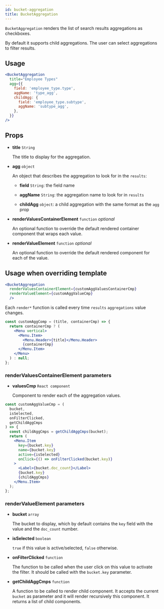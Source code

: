 ```yaml
---
id: bucket-aggregation
title: BucketAggregation
---
```


`BucketAggregation` renders the list of search results aggregations as checkboxes.

By default it supports child aggregations. The user can select aggregations to filter results.

## Usage

```jsx
<BucketAggregation
  title="Employee Types"
  agg={{
    field: 'employee_type.type',
    aggName: 'type_agg',
    childAgg: {
      field: 'employee_type.subtype',
      aggName: 'subtype_agg',
    },
  }}
/>
```

## Props

* **title** `String`

  The title to display for the aggregation.

* **agg** `object`

  An object that describes the aggregation to look for in the `results`:

  * **field** `String`: the field name

  * **aggName** `String`: the aggregation name to look for in `results`

  * **childAgg** `object`: a child aggregation with the same format as the `agg` prop

* **renderValuesContainerElement** `function` *optional*

  An optional function to override the default rendered container component that wraps each value.

* **renderValueElement** `function` *optional*

  An optional function to override the default rendered component for each of the value.

## Usage when overriding template

```jsx
<BucketAggregation
  renderValuesContainerElement={customAggValuesContainerCmp}
  renderValueElement={customAggValueCmp}
  />
```

Each `render*` function is called every time `results` `aggregations` value changes.

```jsx
const customAggComp = (title, containerCmp) => {
  return containerCmp ? (
    <Menu vertical>
      <Menu.Item>
        <Menu.Header>{title}</Menu.Header>
        {containerCmp}
      </Menu.Item>
    </Menu>
  ) : null;
};
```

### renderValuesContainerElement parameters

* **valuesCmp** `React component`

  Component to render each of the aggregation values.

```jsx
const customAggValueCmp = (
  bucket,
  isSelected,
  onFilterClicked,
  getChildAggCmps
) => {
  const childAggCmps = getChildAggCmps(bucket);
  return (
    <Menu.Item
      key={bucket.key}
      name={bucket.key}
      active={isSelected}
      onClick={() => onFilterClicked(bucket.key)}
    >
      <Label>{bucket.doc_count}</Label>
      {bucket.key}
      {childAggCmps}
    </Menu.Item>
  );
};
```

### renderValueElement parameters

* **bucket** `array`

  The bucket to display, which by default contains the `key` field with the value and the `doc_count` number.

* **isSelected** `boolean`

  `true` if this value is active/selected, `false` otherwise.

* **onFilterClicked** `function`

  The function to be called when the user click on this value to activate the filter. It should be called with the `bucket.key` parameter.

* **getChildAggCmps** `function`

  A function to be called to render child component. It accepts the current `bucket` as parameter and it will render recursively this component. It returns a list of child components.
